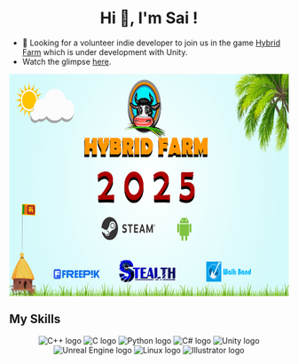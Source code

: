 <h1 align="center">Hi 👋, I'm Sai !</h1>


- 🤝 Looking for a volunteer indie developer to join us in the game [Hybrid Farm](https://www.facebook.com/profile.php?id=61557334201111&mibextid=ZbWKwL) which is under development with Unity.
- Watch the glimpse [here](https://fb.watch/tIER01mfnW/).

<img src="https://github.com/SAIRISAN123/SAIRISAN123/blob/main/Releasing%20Poster.png" alt="Releasing Poster" height="400" style="display: block; margin-left: auto; margin-right: auto;">


## My Skills
<p align="left">
</p>


<div align="center">
  <img src="https://img.shields.io/static/v1?message=C++&logo=c%2B%2B&label=&color=00599C&logoColor=white&labelColor=&style=for-the-badge" height="25" alt="C++ logo" />
   <img src="https://img.shields.io/static/v1?message=C&logo=c&label=&color=8B0000&logoColor=white&labelColor=&style=for-the-badge" height="25" alt="C logo" />
  <img src="https://img.shields.io/static/v1?message=Python&logo=python&label=&color=3776AB&logoColor=white&labelColor=&style=for-the-badge" height="25" alt="Python logo" />
  <img src="https://img.shields.io/static/v1?message=C%23&logo=c-sharp&label=&color=FF4500&logoColor=white&labelColor=&style=for-the-badge" height="25" alt="C# logo" />
  <img src="https://img.shields.io/static/v1?message=Unity&logo=unity&label=&color=228B22&logoColor=white&labelColor=&style=for-the-badge" height="25" alt="Unity logo" />
  <img src="https://img.shields.io/static/v1?message=Unreal%20Engine&logo=unreal-engine&label=&color=8B4513&logoColor=white&labelColor=&style=for-the-badge" height="25" alt="Unreal Engine logo" />
  <img src="https://img.shields.io/static/v1?message=Linux&logo=linux&label=&color=FFD700&logoColor=white&labelColor=&style=for-the-badge" height="25" alt="Linux logo" />
  <img src="https://img.shields.io/static/v1?message=Illustrator&logo=adobe-illustrator&label=&color=FF9A00&logoColor=white&labelColor=&style=for-the-badge" height="25" alt="Illustrator logo" />
  
</div>




